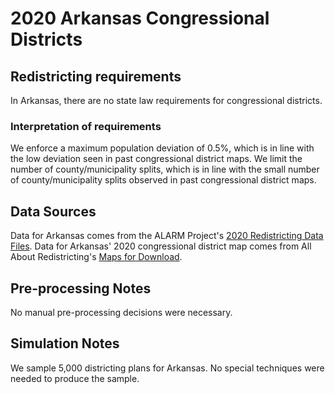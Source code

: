 # 2020 Arkansas Congressional Districts

## Redistricting requirements
In Arkansas, there are no state law requirements for congressional districts.

### Interpretation of requirements
We enforce a maximum population deviation of 0.5%, which is in line with the low deviation seen in past congressional district maps.
We limit the number of county/municipality splits, which is in line with the small number of county/municipality splits observed in past congressional district maps.

## Data Sources
Data for Arkansas comes from the ALARM Project's [2020 Redistricting Data Files](https://alarm-redist.github.io/posts/2021-08-10-census-2020/).
Data for Arkansas' 2020 congressional district map comes from All About Redistricting's [Maps for Download](https://redistricting.lls.edu/mapdownload/).

## Pre-processing Notes
No manual pre-processing decisions were necessary.

## Simulation Notes
We sample 5,000 districting plans for Arkansas.
No special techniques were needed to produce the sample.
